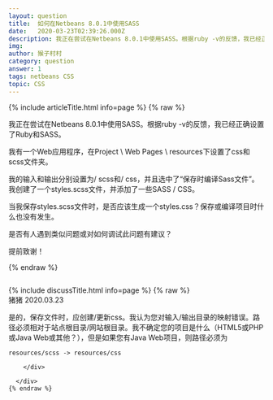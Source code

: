 ```yaml
---
layout: question
title:  如何在Netbeans 8.0.1中使用SASS
date:   2020-03-23T02:39:26.000Z
description: 我正在尝试在Netbeans 8.0.1中使用SASS。根据ruby -v的反馈，我已经正确设置了Ruby和SASS。我有一个Web应用程序，在Pro...
img: 
author: 猴子村村
category: question
answer: 1
tags: netbeans CSS
topic: CSS
---
```

<div class="article-root">
  <div class="article">
    {% include articleTitle.html info=page %}
    {% raw %}
    <div class="article-content"><p><font style="vertical-align: inherit;"><font style="vertical-align: inherit;">我正在尝试在Netbeans 8.0.1中使用SASS。</font><font style="vertical-align: inherit;">根据ruby -v的反馈，我已经正确设置了Ruby和SASS。</font></font></p>

<p><font style="vertical-align: inherit;"><font style="vertical-align: inherit;">我有一个Web应用程序，在Project \ Web Pages \ resources下设置了css和scss文件夹。</font></font></p>

<p><font style="vertical-align: inherit;"><font style="vertical-align: inherit;">我的输入和输出分别设置为/ scss和/ css，并且选中了“保存时编译Sass文件”。</font><font style="vertical-align: inherit;">我创建了一个styles.scss文件，并添加了一些SASS / CSS。</font></font></p>

<p><font style="vertical-align: inherit;"><font style="vertical-align: inherit;">当我保存styles.scss文件时，是否应该生成一个styles.css？</font><font style="vertical-align: inherit;">保存或编译项目时什么也没有发生。</font></font></p>

<p><font style="vertical-align: inherit;"><font style="vertical-align: inherit;">是否有人遇到类似问题或对如何调试此问题有建议？</font></font></p>

<p><font style="vertical-align: inherit;"><font style="vertical-align: inherit;">提前致谢！</font></font></p></div>
    {% endraw %}
  </div>
  <p style="height: 0;width:0;overflow: hidden;"> 第2664篇《如何在Netbeans 8.0.1中使用SASS》来自Winter(https://github.com/aiyld/aiyld.github.io)的站点</p>
  <div class="discuss-wrapper">
    {% include discussTitle.html info=page %}
    {% raw %}
    <div class="discuss-item">
        <div class="discuss-parent">
          <div class="discuss-meta">
            <span class="discuss-user">猪猪</span>
            <span class="discuss-time">2020.03.23</span>
          </div>
          <div class="discuss-comment"><p><font style="vertical-align: inherit;"><font style="vertical-align: inherit;">是的，保存文件时，应创建/更新css。</font><font style="vertical-align: inherit;">我认为您对输入/输出目录的映射错误。</font><font style="vertical-align: inherit;">路径必须相对于站点根目录/网站根目录。</font><font style="vertical-align: inherit;">我不确定您的项目是什么（HTML5或PHP或Java Web或其他？），但是如果您有Java Web项目，则路径必须为</font></font></p>

<pre><code>resources/scss -&gt; resources/css
</code></pre></div>
        </div>
        
      </div>
    {% endraw %}
  </div>
<div>
